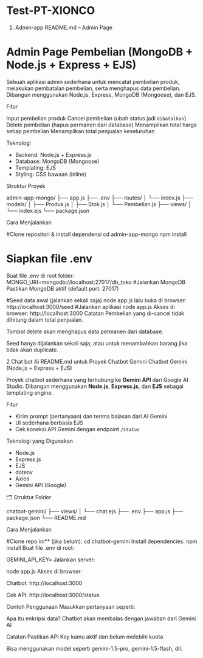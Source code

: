 # Test-PT-XIONCO
1. Admin-app
   README.md – Admin Page
# Admin Page Pembelian (MongoDB + Node.js + Express + EJS)

Sebuah aplikasi admin sederhana untuk mencatat pembelian produk, melakukan pembatalan pembelian, serta menghapus data pembelian. Dibangun menggunakan Node.js, Express, MongoDB (Mongoose), dan EJS.

Fitur

Input pembelian produk
Cancel pembelian (ubah status jadi `dibatalkan`)
Delete pembelian (hapus permanen dari database)
Menampilkan total harga setiap pembelian
Menampilkan total penjualan keseluruhan

Teknologi

- Backend: Node.js + Express.js
- Database: MongoDB (Mongoose)
- Templating: EJS
- Styling: CSS bawaan (inline)


Struktur Proyek

admin-app-mongo/
├── app.js
├── .env
├── routes/
│ └── index.js
├── models/
│ ├── Produk.js
│ ├── Stok.js
│ └── Pembelian.js
├── views/
│ └── index.ejs
└── package.json

Cara Menjalankan

#Clone repositori & install dependensi
cd admin-app-mongo
npm install
# Siapkan file .env
Buat file .env di root folder:
MONGO_URI=mongodb://localhost:27017/db_toko
#Jalankan MongoDB
Pastikan MongoDB aktif (default port: 27017)

#Seed data awal (jalankan sekali saja)
node app.js
lalu buka di browser: http://localhost:3000/seed
#Jalankan aplikasi
node app.js
Akses di browser:
http://localhost:3000
Catatan
Pembelian yang di-cancel tidak dihitung dalam total penjualan.

Tombol delete akan menghapus data permanen dari database.

Seed hanya dijalankan sekali saja, atau untuk menambahkan barang jika tidak akan duplicate.

2 Chat bot Ai
README.md untuk Proyek Chatbot Gemini
Chatbot Gemini (Node.js + Express + EJS)

Proyek chatbot sederhana yang terhubung ke **Gemini API** dari Google AI Studio. Dibangun menggunakan **Node.js**, **Express.js**, dan **EJS** sebagai templating engine.

Fitur

- Kirim prompt (pertanyaan) dan terima balasan dari AI Gemini
- UI sederhana berbasis EJS
- Cek koneksi API Gemini dengan endpoint `/status`

Teknologi yang Digunakan

- Node.js
- Express.js
- EJS
- dotenv
- Axios
- Gemini API (Google)

🗂️ Struktur Folder

chatbot-gemini/
├── views/
│ └── chat.ejs
├── .env
├── app.js
├── package.json
└── README.md

Cara Menjalankan

#Clone repo ini** (jika belum):
cd chatbot-gemini
Install dependencies:
npm install
Buat file .env di root:

GEMINI_API_KEY=
Jalankan server:

node app.js
Akses di browser:

Chatbot: http://localhost:3000

Cek API: http://localhost:3000/status

Contoh Penggunaan
Masukkan pertanyaan seperti:

Apa itu enkripsi data?
Chatbot akan membalas dengan jawaban dari Gemini AI

Catatan
Pastikan API Key kamu aktif dan belum melebihi kuota

Bisa menggunakan model seperti gemini-1.5-pro, gemini-1.5-flash, dll.




